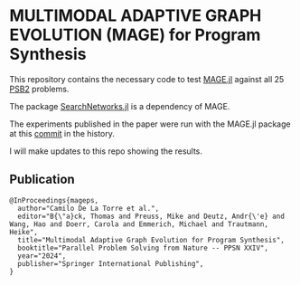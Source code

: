 # MULTIMODAL ADAPTIVE GRAPH EVOLUTION (MAGE) for Program Synthesis

This repository contains the necessary code to test [MAGE.jl](https://github.com/camilodlt/MAGE.jl) against all 25 [PSB2](https://github.com/thelmuth/psb2-python) problems. 

The package [SearchNetworks.jl](https://github.com/camilodlt/SearchNetworks.jl) is a dependency of MAGE.

The experiments published in the paper were run with the MAGE.jl package at this [commit](https://github.com/camilodlt/MAGE.jl/commit/a2373d1cbcd3dbad70bd37ec91acca00719391aa) in the history.

I will make updates to this repo showing the results.

## Publication

```
@InProceedings{mageps,
  author="Camilo De La Torre et al.",
  editor="B{\"a}ck, Thomas and Preuss, Mike and Deutz, Andr{\'e} and Wang, Hao and Doerr, Carola and Emmerich, Michael and Trautmann, Heike",
  title="Multimodal Adaptive Graph Evolution for Program Synthesis",
  booktitle="Parallel Problem Solving from Nature -- PPSN XXIV",
  year="2024",
  publisher="Springer International Publishing",
}
```
